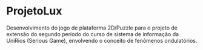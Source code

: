 # ProjetoLux
Desenvolvimento do jogo de plataforma 2D/Puzzle para o projeto de extensão do segundo período do curso de sistema de informação da UniRios (Serious Game), envolvendo o conceito de fenômenos ondulatórios.
